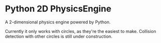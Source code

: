 # Python 2D PhysicsEngine

A 2-dimensional physics engine powered by Python.

Currently it only works with circles, as they're the easiest to make. Collision detection with other circles is still under construction.
